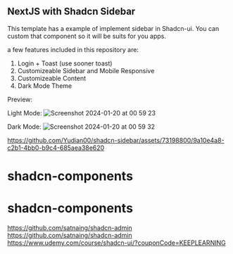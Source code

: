 ## NextJS with Shadcn Sidebar

This template has a example of implement sidebar in Shadcn-ui. You can custom that component so it will be suits for you apps.

a few features included in this repository are:

1. Login + Toast (use sooner toast)
2. Customizeable Sidebar and Mobile Responsive
3. Customizeable Content
4. Dark Mode Theme


Preview:

Light Mode:
![Screenshot 2024-01-20 at 00 59 23](https://github.com/Yudian00/shadcn-sidebar/assets/73198800/be7c3f70-2926-4879-88f7-4e378dd81664)


Dark Mode:
![Screenshot 2024-01-20 at 00 59 32](https://github.com/Yudian00/shadcn-sidebar/assets/73198800/41fe1c37-d558-472d-b92c-1d938ce02115)



https://github.com/Yudian00/shadcn-sidebar/assets/73198800/9a10e4a8-c2b1-4bb0-b9c4-685aea38e620

# shadcn-components
# shadcn-components


https://github.com/satnaing/shadcn-admin
https://github.com/satnaing/shadcn-admin
https://www.udemy.com/course/shadcn-ui/?couponCode=KEEPLEARNING